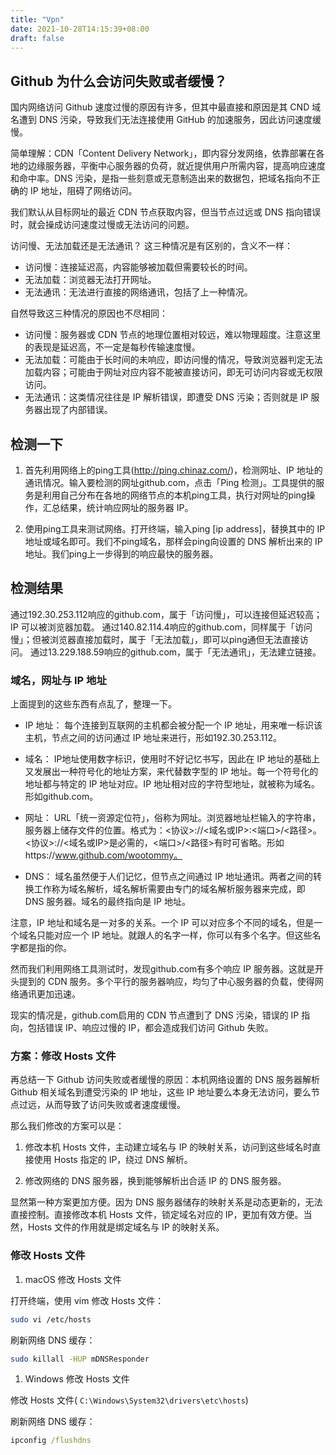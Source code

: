 ```yaml
---
title: "Vpn"
date: 2021-10-28T14:15:39+08:00
draft: false
---
```



## Github 为什么会访问失败或者缓慢？

国内网络访问 Github 速度过慢的原因有许多，但其中最直接和原因是其 CND 域名遭到 DNS 污染，导致我们无法连接使用 GitHub 的加速服务，因此访问速度缓慢。

简单理解：CDN「Content Delivery Network」，即内容分发网络，依靠部署在各地的边缘服务器，平衡中心服务器的负荷，就近提供用户所需内容，提高响应速度和命中率。DNS 污染，是指一些刻意或无意制造出来的数据包，把域名指向不正确的 IP 地址，阻碍了网络访问。

我们默认从目标网址的最近 CDN 节点获取内容，但当节点过远或 DNS 指向错误时，就会操成访问速度过慢或无法访问的问题。

访问慢、无法加载还是无法通讯？ 这三种情况是有区别的，含义不一样：

- 访问慢：连接延迟高，内容能够被加载但需要较长的时间。
- 无法加载：浏览器无法打开网址。
- 无法通讯：无法进行直接的网络通讯，包括了上一种情况。

自然导致这三种情况的原因也不尽相同：

- 访问慢：服务器或 CDN 节点的地理位置相对较远，难以物理超度。注意这里的表现是延迟高，不一定是每秒传输速度慢。
- 无法加载：可能由于长时间的未响应，即访问慢的情况，导致浏览器判定无法加载内容；可能由于网址对应内容不能被直接访问，即无可访问内容或无权限访问。
- 无法通讯：这类情况往往是 IP 解析错误，即遭受 DNS 污染；否则就是 IP 服务器出现了内部错误。

##  检测一下

1. 首先利用网络上的ping工具(http://ping.chinaz.com/)，检测网址、IP 地址的通讯情况。输入要检测的网址github.com，点击「Ping 检测」。工具提供的服务是利用自己分布在各地的网络节点的本机ping工具，执行对网址的ping操作，汇总结果，统计响应网址的服务器 IP。
   
2. 使用ping工具来测试网络。打开终端，输入ping [ip address]，替换其中的 IP 地址或域名即可。我们不ping域名，那样会ping向设置的 DNS 解析出来的 IP 地址。我们ping上一步得到的响应最快的服务器。

## 检测结果


通过192.30.253.112响应的github.com，属于「访问慢」，可以连接但延迟较高；IP 可以被浏览器加载。
通过140.82.114.4响应的github.com，同样属于「访问慢」；但被浏览器直接加载时，属于「无法加载」，即可以ping通但无法直接访问。
通过13.229.188.59响应的github.com，属于「无法通讯」，无法建立链接。

### 域名，网址与 IP 地址
上面提到的这些东西有点乱了，整理一下。

- IP 地址： 每个连接到互联网的主机都会被分配一个 IP 地址，用来唯一标识该主机，节点之间的访问通过 IP 地址来进行，形如192.30.253.112。

- 域名：    IP地址使用数字标识，使用时不好记忆书写，因此在 IP 地址的基础上又发展出一种符号化的地址方案，来代替数字型的 IP 地址。每一个符号化的地址都与特定的 IP 地址对应。IP 地址相对应的字符型地址，就被称为域名。形如github.com。

- 网址：    URL「统一资源定位符」，俗称为网址。浏览器地址栏输入的字符串，服务器上储存文件的位置。格式为：<协议>://<域名或IP>:<端口>/<路径>。<协议>://<域名或IP>是必需的，<端口>/<路径>有时可省略。形如https://www.github.com/wootommy。

- DNS： 域名虽然便于人们记忆，但节点之间通过 IP 地址通讯。两者之间的转换工作称为域名解析，域名解析需要由专门的域名解析服务器来完成，即 DNS 服务器。域名的最终指向是 IP 地址。
  
注意，IP 地址和域名是一对多的关系。一个 IP 可以对应多个不同的域名，但是一个域名只能对应一个 IP 地址。就跟人的名字一样，你可以有多个名字。但这些名字都是指的你。

然而我们利用网络工具测试时，发现github.com有多个响应 IP 服务器。这就是开头提到的 CDN 服务。多个平行的服务器响应，均匀了中心服务器的负载，使得网络通讯更加迅速。

现实的情况是，github.com启用的 CDN 节点遭到了 DNS 污染，错误的 IP 指向，包括错误 IP、响应过慢的 IP，都会造成我们访问 Github 失败。

### 方案：修改 Hosts 文件

再总结一下 Github 访问失败或者缓慢的原因：本机网络设置的 DNS 服务器解析 Github 相关域名到遭受污染的 IP 地址，这些 IP 地址要么本身无法访问，要么节点过远，从而导致了访问失败或者速度缓慢。

那么我们修改的方案可以是：

1. 修改本机 Hosts 文件，主动建立域名与 IP 的映射关系，访问到这些域名时直接使用 Hosts 指定的 IP，绕过 DNS 解析。

2. 修改网络的 DNS 服务器，换到能够解析出合适 IP 的 DNS 服务器。

显然第一种方案更加方便。因为 DNS 服务器储存的映射关系是动态更新的，无法直接控制。直接修改本机 Hosts 文件，锁定域名对应的 IP，更加有效方便。当然，Hosts 文件的作用就是绑定域名与 IP 的映射关系。

### 修改 Hosts 文件

1. macOS 修改 Hosts 文件

打开终端，使用 vim 修改 Hosts 文件：

```bash
sudo vi /etc/hosts
```

刷新网络 DNS 缓存：

```bash
sudo killall -HUP mDNSResponder
```


1. Windows 修改 Hosts 文件

修改 Hosts 文件( `C:\Windows\System32\drivers\etc\hosts`)

刷新网络 DNS 缓存：

```cmd
ipconfig /flushdns
```

